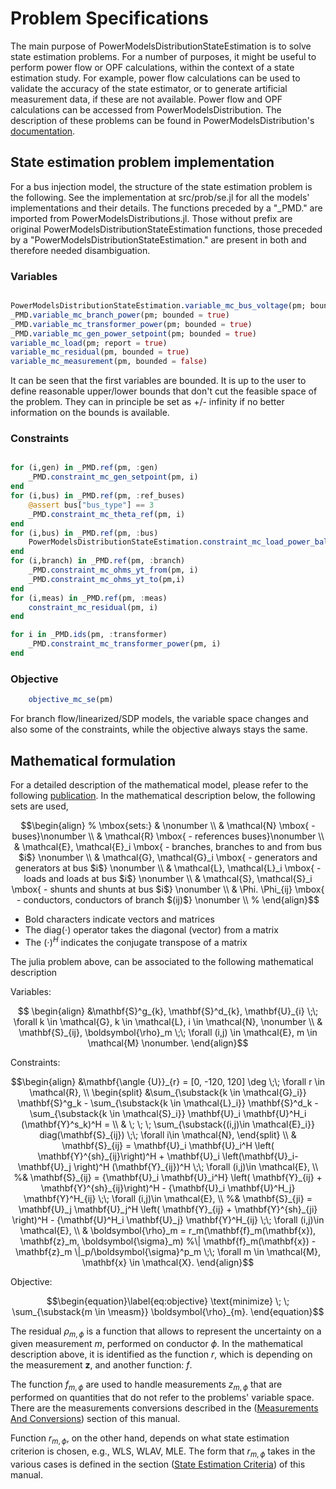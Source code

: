 # Problem Specifications

The main purpose of PowerModelsDistributionStateEstimation is to solve state estimation problems. For a number of purposes, it might be useful to perform power flow or OPF calculations, within the context of a state estimation study. For example, power flow calculations can be used to validate the accuracy of the state estimator, or to generate artificial measurement data, if these are not available. Power flow and OPF calculations can be accessed from PowerModelsDistribution. The description of these problems can be found in PowerModelsDistribution's [documentation](https://lanl-ansi.github.io/PowerModelsDistribution.jl/stable/math-model/). 

## State estimation problem implementation

For a bus injection model, the structure of the state estimation problem is the following. See the implementation at src/prob/se.jl for all the models'  implementations and their details.
The functions preceded by a "_PMD." are imported from PowerModelsDistributions.jl. Those without prefix are original PowerModelsDistributionStateEstimation functions, those preceded by a "PowerModelsDistributionStateEstimation." are present in both and therefore needed disambiguation.

### Variables

```julia

PowerModelsDistributionStateEstimation.variable_mc_bus_voltage(pm; bounded = true)
_PMD.variable_mc_branch_power(pm; bounded = true)
_PMD.variable_mc_transformer_power(pm; bounded = true)
_PMD.variable_mc_gen_power_setpoint(pm; bounded = true)
variable_mc_load(pm; report = true)
variable_mc_residual(pm, bounded = true)
variable_mc_measurement(pm, bounded = false)
```

It can be seen that the first variables are bounded. It is up to the user to define reasonable upper/lower bounds that don't cut the feasible space of the problem. They can in principle be set as +/- infinity if no better information on the bounds is available.

### Constraints

```julia

for (i,gen) in _PMD.ref(pm, :gen)
    _PMD.constraint_mc_gen_setpoint(pm, i)
end
for (i,bus) in _PMD.ref(pm, :ref_buses)
    @assert bus["bus_type"] == 3
    _PMD.constraint_mc_theta_ref(pm, i)
end
for (i,bus) in _PMD.ref(pm, :bus)
    PowerModelsDistributionStateEstimation.constraint_mc_load_power_balance_se(pm, i)
end
for (i,branch) in _PMD.ref(pm, :branch)
    _PMD.constraint_mc_ohms_yt_from(pm, i)
    _PMD.constraint_mc_ohms_yt_to(pm,i)
end
for (i,meas) in _PMD.ref(pm, :meas)
    constraint_mc_residual(pm, i)
end

for i in _PMD.ids(pm, :transformer)
    _PMD.constraint_mc_transformer_power(pm, i)
end
```

### Objective

```julia
    objective_mc_se(pm)
```

For branch flow/linearized/SDP models, the variable space changes and also some of the constraints, while the objective always stays the same.

## Mathematical formulation

For a detailed description of the mathematical model, please refer to the following [publication]().
In the mathematical description below, the following sets are used,

```math
\begin{align}
%
\mbox{sets:} & \nonumber \\
& \mathcal{N} \mbox{ - buses}\nonumber \\
& \mathcal{R} \mbox{ - references buses}\nonumber \\
& \mathcal{E}, \mathcal{E}_i  \mbox{ - branches, branches to and from bus $i$} \nonumber \\
& \mathcal{G}, \mathcal{G}_i \mbox{ - generators and generators at bus $i$} \nonumber \\
& \mathcal{L}, \mathcal{L}_i \mbox{ - loads and loads at bus $i$} \nonumber \\
& \mathcal{S}, \mathcal{S}_i \mbox{ - shunts and shunts at bus $i$} \nonumber \\
& \Phi. \Phi_{ij} \mbox{ - conductors, conductors of branch $(ij)$} \nonumber \\
%
\end{align}
```

- Bold characters indicate vectors and matrices
- The $\text{diag}(\cdot)$ operator takes the diagonal (vector) from a matrix
- The $(\cdot)^H$ indicates the conjugate transpose of a matrix

The julia problem above, can be associated to the following mathematical description

Variables:
```math

\begin{align}
  &\mathbf{S}^g_{k}, \mathbf{S}^d_{k}, \mathbf{U}_{i}   \;\; \forall k \in \mathcal{G}, k \in \mathcal{L}, i \in \mathcal{N}, \nonumber \\     & \mathbf{S}_{ij}, \boldsymbol{\rho}_m \;\; \forall (i,j) \in \mathcal{E}, m \in \mathcal{M} \nonumber.
\end{align}
```
Constraints:
```math
\begin{align}
&\mathbf{\angle {U}}_{r} = [0, -120, 120] \deg  \;\; \forall r \in \mathcal{R}, \\
\begin{split}
&\sum_{\substack{k \in \mathcal{G}_i}} \mathbf{S}^g_k - \sum_{\substack{k \in \mathcal{L}_i}} \mathbf{S}^d_k - \sum_{\substack{k \in \mathcal{S}_i}}  \mathbf{U}_i \mathbf{U}^H_i (\mathbf{Y}^s_k)^H  = \\
& \; \; \; \sum_{\substack{(i,j)\in \mathcal{E}_i}} diag(\mathbf{S}_{ij}) \;\; \forall i\in \mathcal{N},
 \end{split} \\
 & \mathbf{S}_{ij} =  \mathbf{U}_i \mathbf{U}_i^H \left( \mathbf{Y}^{sh}_{ij}\right)^H + \mathbf{U}_i \left(\mathbf{U}_i- \mathbf{U}_j \right)^H (\mathbf{Y}_{ij})^H  \;\; \forall (i,j)\in \mathcal{E}, \\
%& \mathbf{S}_{ij} =  {\mathbf{U}_i \mathbf{U}_i^H} \left( \mathbf{Y}_{ij} + \mathbf{Y}^{sh}_{ij}\right)^H - {\mathbf{U}_i \mathbf{U}^H_j} \mathbf{Y}^H_{ij}  \;\; \forall (i,j)\in \mathcal{E}, \\
%& \mathbf{S}_{ji} = \mathbf{U}_j \mathbf{U}_j^H \left( \mathbf{Y}_{ij} + \mathbf{Y}^{sh}_{ji} \right)^H - {\mathbf{U}^H_i \mathbf{U}_j} \mathbf{Y}^H_{ij} \;\; \forall (i,j)\in \mathcal{E}, \\
& \boldsymbol{\rho}_m = r_m(\mathbf{f}_m(\mathbf{x}), \mathbf{z}_m, \boldsymbol{\sigma}_m)
%\| \mathbf{f}_m(\mathbf{x}) - \mathbf{z}_m \|_p/\boldsymbol{\sigma}^p_m \;\; \forall m \in \mathcal{M}, \mathbf{x} \in \mathcal{X}.
\end{align}
```
Objective:
```math
\begin{equation}\label{eq:objective}
  \text{minimize} \; \; \sum_{\substack{m \in \measm}} \boldsymbol{\rho}_{m}.
\end{equation}
 ```
The residual $\rho_{m, \phi}$ is a function that allows to represent the uncertainty on a given measurement $m$, performed on conductor $\phi$. In the mathematical description above, it is identified as the function $r$, which is depending on the measurement $\mathbf{z}$, and another function: $f$.

The function $f_{m,\phi}$ are used to handle measurements $z_{m,\phi}$ that are performed on quantities that do not refer to the problems' variable space. There are the measurements conversions described in the ([Measurements And Conversions](@ref)) section of this manual.

Function $r_{m,\phi}$, on the other hand, depends on what state estimation criterion is chosen, e.g., WLS, WLAV, MLE. The form that $r_{m,\phi}$ takes in the various cases is defined in the section ([State Estimation Criteria](@ref)) of this manual.
